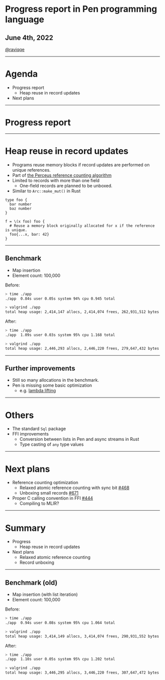 # Progress report in Pen programming language

## June 4th, 2022

[@raviqqe](https://github.com/raviqqe)

---

# Agenda

- Progress report
  - Heap reuse in record updates
- Next plans

---

# Progress report

---

# Heap reuse in record updates

- Programs reuse memory blocks if record updates are performed on unique references.
- Part of [the Perceus reference counting algorithm](https://www.microsoft.com/en-us/research/publication/perceus-garbage-free-reference-counting-with-reuse/)
- Limited to records with more than one field
  - One-field records are planned to be unboxed.
- Similar to `Arc::make_mut()` in Rust

```pen
type foo {
  bar number
  baz number
}

f = \(x foo) foo {
  # Reuse a memory block originally allocated for x if the reference is unique.
  foo{...x, bar: 42}
}
```

---

## Benchmark

- Map insertion
- Element count: 100,000

Before:

```sh
> time ./app
./app  0.84s user 0.05s system 94% cpu 0.945 total

> valgrind ./app
total heap usage: 2,414,147 allocs, 2,414,074 frees, 262,931,512 bytes allocated
```

After:

```sh
> time ./app
./app  1.09s user 0.03s system 95% cpu 1.168 total

> valgrind ./app
total heap usage: 2,446,293 allocs, 2,446,220 frees, 279,647,432 bytes allocated
```

---

## Further improvements

- Still so many allocations in the benchmark.
- Pen is missing some basic optimization
  - e.g. [lambda lifting](https://en.wikipedia.org/wiki/Lambda_lifting)

---

# Others

- The standard `Sql` package
- FFI improvements
  - Conversion between lists in Pen and async streams in Rust
  - Type casting of `any` type values

---

# Next plans

- Reference counting optimization
  - Relaxed atomic reference counting with sync bit [#468](https://github.com/pen-lang/pen/issues/468)
  - Unboxing small records [#671](https://github.com/pen-lang/pen/issues/671)
- Proper C calling convention in FFI [#444](https://github.com/pen-lang/pen/issues/444)
  - Compiling to MLIR?

---

# Summary

- Progress
  - Heap reuse in record updates
- Next plans
  - Relaxed atomic reference counting
  - Record unboxing

---

## Benchmark (old)

- Map insertion (with list iteration)
- Element count: 100,000

Before:

```sh
> time ./app
./app  0.94s user 0.08s system 95% cpu 1.064 total

> valgrind ./app
total heap usage: 3,414,149 allocs, 3,414,074 frees, 290,931,552 bytes allocated
```

After:

```sh
> time ./app
./app  1.10s user 0.05s system 95% cpu 1.202 total

> valgrind ./app
total heap usage: 3,446,295 allocs, 3,446,220 frees, 307,647,472 bytes allocated
```
